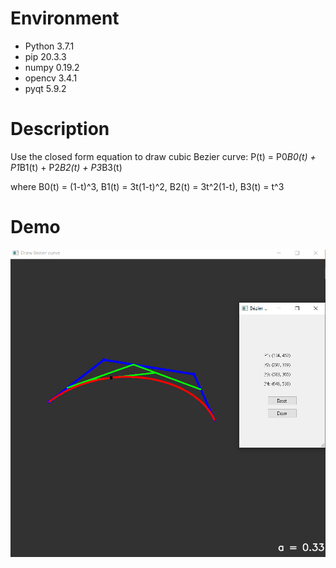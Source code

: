 # Environment
- Python 3.7.1
- pip 20.3.3
- numpy 0.19.2
- opencv 3.4.1
- pyqt 5.9.2

# Description
Use the closed form equation to draw cubic Bezier curve:
P(t) = P0*B0(t) + P1*B1(t) + P2*B2(t) + P3*B3(t)

where
B0(t) = (1-t)^3, B1(t) = 3t(1-t)^2, B2(t) = 3t^2(1-t), B3(t) = t^3

# Demo
![fsm](./img/demo.png)
